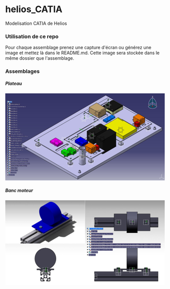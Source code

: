 # helios_CATIA
Modelisation CATIA de Helios

### Utilisation de ce repo
Pour chaque assemblage prenez une capture d'écran ou générez une image et mettez là dans le README.md. Cette image sera stockée dans le même dossier que l'assemblage.

### Assemblages
##### Plateau
![Image plateau](/Plateau/plateau.jpg)
##### Banc moteur
![Image banc moteur](/Banc_moteur/banc_moteur.jpg)
